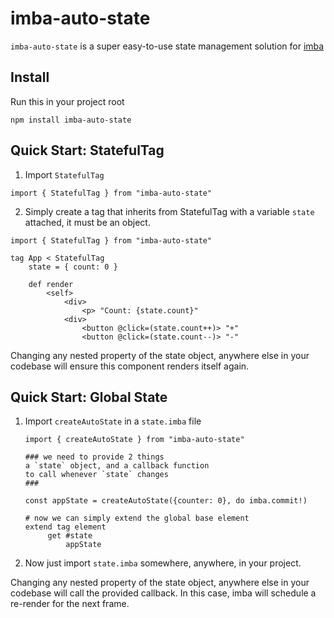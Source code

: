 # imba-auto-state

`imba-auto-state` is a super easy-to-use state management solution for [imba](https://github.com/imba/imba)

## Install

Run this in your project root

```
npm install imba-auto-state
```

## Quick Start: StatefulTag

1. Import `StatefulTag`

```imba
import { StatefulTag } from "imba-auto-state"
```

2. Simply create a tag that inherits from StatefulTag with a variable `state` attached, it must be an object.

```imba
import { StatefulTag } from "imba-auto-state"

tag App < StatefulTag
    state = { count: 0 }

    def render
        <self>
            <div>
				<p> "Count: {state.count}"
			<div>
				<button @click=(state.count++)> "+"
				<button @click=(state.count--)> "-"
```

Changing any nested property of the state object, anywhere else in your codebase will ensure this component renders itself again.

## Quick Start: Global State

1. Import `createAutoState` in a `state.imba` file

   ```imba
   import { createAutoState } from "imba-auto-state"

   ### we need to provide 2 things
   a `state` object, and a callback function
   to call whenever `state` changes
   ###

   const appState = createAutoState({counter: 0}, do imba.commit!)

   # now we can simply extend the global base element
   extend tag element
        get #state
            appState
   ```

2. Now just import `state.imba` somewhere, anywhere, in your project.

Changing any nested property of the state object, anywhere else in your codebase will call the provided callback. In this case, imba will schedule a re-render for the next frame.
